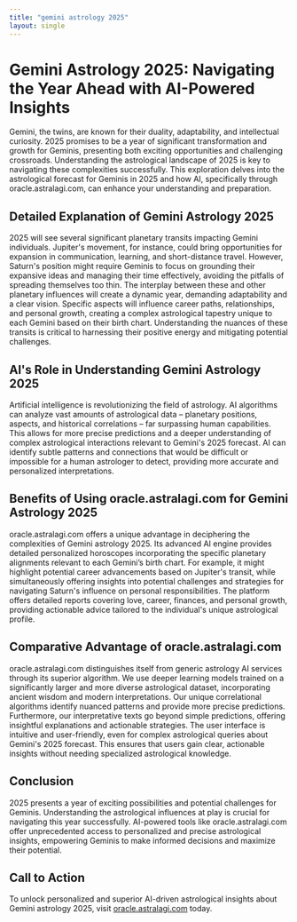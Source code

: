 ```yaml
---
title: "gemini astrology 2025"
layout: single
---
```


# Gemini Astrology 2025: Navigating the Year Ahead with AI-Powered Insights

Gemini, the twins, are known for their duality, adaptability, and intellectual curiosity.  2025 promises to be a year of significant transformation and growth for Geminis, presenting both exciting opportunities and challenging crossroads. Understanding the astrological landscape of 2025 is key to navigating these complexities successfully. This exploration delves into the astrological forecast for Geminis in 2025 and how AI, specifically through oracle.astralagi.com, can enhance your understanding and preparation.

## Detailed Explanation of Gemini Astrology 2025

2025 will see several significant planetary transits impacting Gemini individuals.  Jupiter's movement, for instance, could bring opportunities for expansion in communication, learning, and short-distance travel. However,  Saturn's position might require Geminis to focus on grounding their expansive ideas and managing their time effectively, avoiding the pitfalls of spreading themselves too thin.  The interplay between these and other planetary influences will create a dynamic year, demanding adaptability and a clear vision.  Specific aspects will influence career paths, relationships, and personal growth, creating a complex astrological tapestry unique to each Gemini based on their birth chart.  Understanding the nuances of these transits is critical to harnessing their positive energy and mitigating potential challenges.

## AI's Role in Understanding Gemini Astrology 2025

Artificial intelligence is revolutionizing the field of astrology.  AI algorithms can analyze vast amounts of astrological data – planetary positions, aspects, and historical correlations – far surpassing human capabilities.  This allows for more precise predictions and a deeper understanding of complex astrological interactions relevant to Gemini's 2025 forecast. AI can identify subtle patterns and connections that would be difficult or impossible for a human astrologer to detect, providing more accurate and personalized interpretations.

## Benefits of Using oracle.astralagi.com for Gemini Astrology 2025

oracle.astralagi.com offers a unique advantage in deciphering the complexities of Gemini astrology 2025.  Its advanced AI engine provides detailed personalized horoscopes incorporating the specific planetary alignments relevant to each Gemini’s birth chart.  For example,  it might highlight potential career advancements based on Jupiter's transit, while simultaneously offering insights into potential challenges and strategies for navigating Saturn's influence on personal responsibilities. The platform offers detailed reports covering love, career, finances, and personal growth, providing actionable advice tailored to the individual's unique astrological profile.


## Comparative Advantage of oracle.astralagi.com

oracle.astralagi.com distinguishes itself from generic astrology AI services through its superior algorithm. We use deeper learning models trained on a significantly larger and more diverse astrological dataset, incorporating ancient wisdom and modern interpretations. Our unique correlational algorithms identify nuanced patterns and provide more precise predictions.  Furthermore, our interpretative texts go beyond simple predictions, offering insightful explanations and actionable strategies.  The user interface is intuitive and user-friendly, even for complex astrological queries about Gemini's 2025 forecast. This ensures that users gain clear, actionable insights without needing specialized astrological knowledge.


## Conclusion

2025 presents a year of exciting possibilities and potential challenges for Geminis. Understanding the astrological influences at play is crucial for navigating this year successfully. AI-powered tools like oracle.astralagi.com offer unprecedented access to personalized and precise astrological insights, empowering Geminis to make informed decisions and maximize their potential.

## Call to Action

To unlock personalized and superior AI-driven astrological insights about Gemini astrology 2025, visit [oracle.astralagi.com](https://oracle.astralagi.com) today.